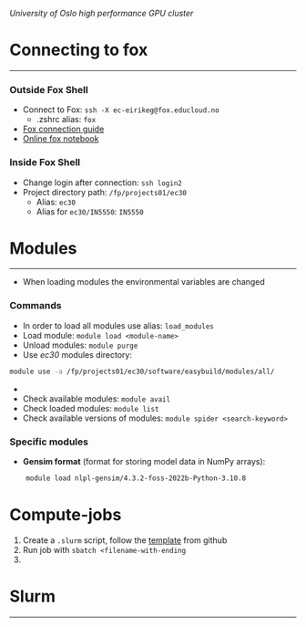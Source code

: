 _University of Oslo high performance GPU cluster_
# Connecting to fox
---
### Outside Fox Shell

* Connect to Fox: ```ssh -X ec-eirikeg@fox.educloud.no```
	* .zshrc alias: ```fox```
* [Fox connection guide](https://www.uio.no/studier/emner/matnat/ifi/IN5550/v24/setup.html)
* [Online fox notebook](https://ondemand.educloud.no/pun/sys/dashboard/batch_connect/sessions)

### Inside Fox Shell

* Change login after connection: ```ssh login2```
* Project directory path: ```/fp/projects01/ec30```
	* Alias: ```ec30```
	* Alias for ```ec30/IN5550```: `IN5550`

# Modules
---

* When loading modules the environmental variables are changed

### Commands

* In order to load all modules use alias: ```load_modules```
* Load module: ```module load <module-name>```
* Unload modules: ```module purge```
* Use _ec30_ modules directory: 

```Bash
module use -a /fp/projects01/ec30/software/easybuild/modules/all/
```
* 
* Check available modules: ```module avail```
* Check loaded modules: ```module list```
* Check available versions of modules: ```module spider <search-keyword>```


### Specific modules

* **Gensim format** (format for storing model data in NumPy arrays): 
```Bash
	module load nlpl-gensim/4.3.2-foss-2022b-Python-3.10.8
```


# Compute-jobs

1. Create a `.slurm` script, follow the [template](https://github.uio.no/in5550/2024/blob/main/sample.slurm) from github
2. Run job with `sbatch <filename-with-ending`
3. 



# Slurm
---

